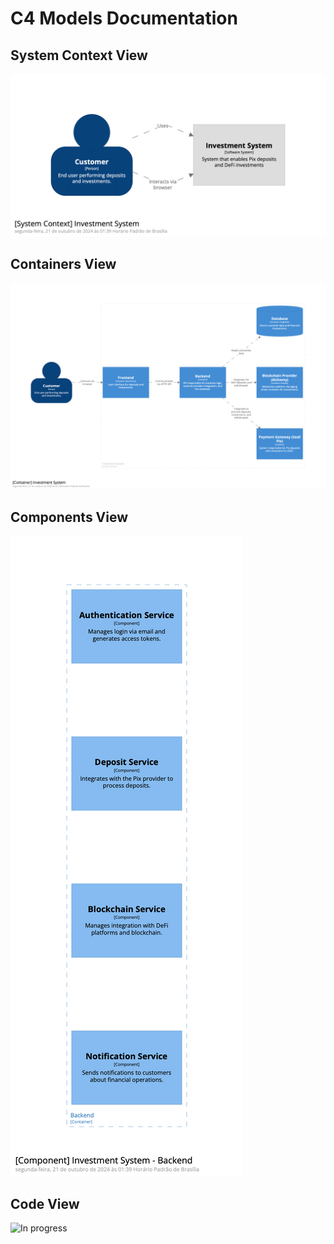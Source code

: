 # C4 Models Documentation

## System Context View

![](./assets/structurizr-1-Investment_System_Context.png)

## Containers View

![](./assets/structurizr-1-Investment_System_Containers.png)

## Components View

![](./assets/structurizr-1-Backend_Components_View.png)

## Code View

![In progress]()